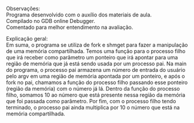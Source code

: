 Observações:  
Programa desenvolvido com o auxílio dos materiais de aula.  
Compilado no GDB online Debugger.  
Comentado para melhor entendimento na avaliação.  

Explicação geral:  
Em suma, o programa se utiliza de fork e shmget para fazer a manipulação de uma memória compartilhada. Temos uma função para o processo filho que irá receber como parâmetro um ponteiro que irá apontar para uma região de memória que já está sendo usada por um processo pai. 
Na main do programa, o processo pai armazena um número de entrada do usuário pelo argv em uma região de memória apontada por um ponteiro, e após o fork no pai, chamamos a função do processo filho passando esse ponteiro (região da memória) com o número já lá. 
Dentro da função do processo filho, somamos 10 ao número que está presente nessa região da memória que foi passada como parâmetro. 
Por fim, com o processo filho tendo terminado, o processo pai ainda multiplica por 10 o número que está na memória compartilhada.

